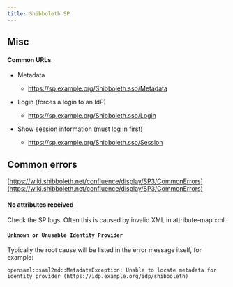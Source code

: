 ```yaml
---
title: Shibboleth SP
---
```


## Misc

#### Common URLs
- Metadata
    - https://sp.example.org/Shibboleth.sso/Metadata

- Login (forces a login to an IdP)
    - https://sp.example.org/Shibboleth.sso/Login

- Show session information (must log in first)
    - https://sp.example.org/Shibboleth.sso/Session


## Common errors

[https://wiki.shibboleth.net/confluence/display/SP3/CommonErrors](https://wiki.shibboleth.net/confluence/display/SP3/CommonErrors)

#### No attributes received

Check the SP logs. Often this is caused by invalid XML in attribute-map.xml.


#### `Unknown or Unusable Identity Provider`

Typically the root cause will be listed in the error message itself, for example:

```
opensaml::saml2md::MetadataException: Unable to locate metadata for identity provider (https://idp.example.org/idp/shibboleth)
```
